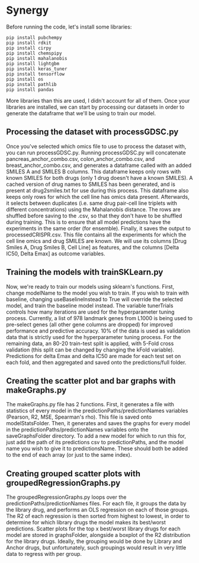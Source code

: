 # Synergy

Before running the code, let's install some libraries:

```
pip install pubchempy
pip install rdkit
pip install cirpy
pip install chemspipy
pip install mahalanobis
pip install lightgbm
pip install keras_tuner
pip install tensorflow
pip install os
pip install pathlib
pip install pandas
```

More libraries than this are used, I didn't account for all of them.
Once your libraries are installed, we can start by processing our datasets in order to generate the dataframe that we'll be using to train our model.


## Processing the dataset with processGDSC.py

Once you've selected which omics file to use to process the dataset with, you can run processGDSC.py.
Running processGDSC.py will concatenate pancreas_anchor_combo.csv, colon_anchor_combo.csv, and breast_anchor_combo.csv, and generates a dataframe called with an added SMILES A and SMILES B columns. 
This dataframe keeps only rows with known SMILES for both drugs (only 1 drug doesn't have a known SMILES). A cached version of drug names to SMILES has been generated, and is present at drug2smiles.txt for use during this process.
This dataframe also keeps only rows for which the cell line has omics data present.
Afterwards, it selects between duplicates (i.e. same drug pair-cell line triplets with different concentrations) using the Mahalanobis distance. The rows are shuffled before saving to the .csv, so that they don't have to be shuffled during training. This is to ensure that all model predictions have the experiments in the same order (for ensemble).
Finally, it saves the output to processedCRISPR.csv. This file contains all the experiments for which the cell line omics and drug SMILES are known. We will use its columns [Drug Smiles A, Drug Smiles B, Cell Line] as features, and the columns [Delta IC50, Delta Emax] as outcome variables.

## Training the models with trainSKLearn.py

Now, we're ready to train our models using sklearn's functions. First, change modelName to the model you wish to train. If you wish to train with baseline, changing useBaselineInstead to True will override the selected model, and train the baseline model instead. The variable tunerTrials controls how many iterations are used for the hyperparameter tuning process. Currently, a list of 978 landmark genes from L1000 is being used to pre-select genes (all other gene columns are dropped) for improved performance and predictive accuracy.
10% of the data is used as validation data that is strictly used for the hyperparameter tuning process. For the remaining data, an 80-20 train-test split is applied, with 5-Fold cross validation (this split can be changed by changing the kFold variable). Predictions for delta Emax and delta IC50 are made for each test set on each fold, and then aggregated and saved onto the predictions/full folder.


## Creating the scatter plot and bar graphs with makeGraphs.py

The makeGraphs.py file has 2 functions. First, it generates a file with statistics of every model in the predictionPaths/predictionNames variables (Pearson, R2, MSE, Spearman's rho). This file is saved onto modelStatsFolder.
Then, it generates and saves the graphs for every model in the predictionPaths/predictionNames variables onto the saveGraphsFolder directory.
To add a new model for which to run this for, just add the path of its predictions csv to predictionPaths, and the model name you wish to give it to predictionsName. These should both be added to the end of each array (or just to the same index).


## Creating grouped scatter plots with groupedRegressionGraphs.py

The groupedRegressionGraphs.py loops over the predictionPaths/predictionNames files. For each file, it groups the data by the library drug, and performs an OLS regression on each of those groups. The R2 of each regression is then sorted from highest to lowest, in order to determine for which library drugs the model makes its best/worst predictions. Scatter plots for the top x best/worst library drugs for each model are stored in graphsFolder, alongside a boxplot of the R2 distribution for the library drugs.
Ideally, the grouping would be done by Library and Anchor drugs, but unfortunately, such groupings would result in very little data to regress with per group.
